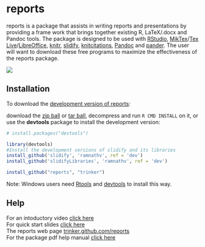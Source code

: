 reports
=======
reports is a package that assists in writing reports and presentations by providing a frame work that brings together existing R, LaTeX/.docx and Pandoc tools.  The package is designed to be used with [RStudio](http://www.rstudio.com/), [MikTex](http://miktex.org/)/[Tex Live](http://www.tug.org/texlive/)/[LibreOffice](http://www.libreoffice.org/), [knitr](http://yihui.name/knitr/), [slidify](http://ramnathv.github.com/slidify/), [knitcitations](http://www.carlboettiger.info/2012/05/30/knitcitations.html), [Pandoc](http://johnmacfarlane.net/pandoc/) and [pander](https://github.com/rapporter/pander).  The user will want to download these free programs to maximize the effectiveness of the reports package.

![](https://dl.dropboxusercontent.com/u/61803503/packages/reports.PNG)

## Installation

To download the [development version of reports](http://trinker.github.com/reports_dev/):

download the [zip ball](https://github.com/trinker/reports/zipball/master) or [tar ball](https://github.com/trinker/reports/tarball/master), decompress and run `R CMD INSTALL` on it, or use the **devtools** package to install the development version:

```r
# install.packages("devtools")

library(devtools)
#Install the development versions of slidify and its libraries
install_github('slidify', 'ramnathv', ref = 'dev')
install_github('slidifyLibraries', 'ramnathv', ref = 'dev')

install_github("reports", "trinker")
```

Note: Windows users need [Rtools](http://www.murdoch-sutherland.com/Rtools/) and [devtools](http://CRAN.R-project.org/package=devtools) to install this way.

## Help

For an intoductory video [click here](http://youtu.be/kws1PX1Dw9w)         
For quick start slides [click here](http://trinker.github.com/slides/reports.html)    
The reports web page [trinker.github.com/reports](http://trinker.github.com/reports/)     
For the package pdf help manual [click here](https://dl.dropbox.com/u/61803503/reports.pdf)       

